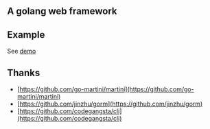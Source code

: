 A golang web framework
---

## Example
See [demo](Demo)

## Thanks
 * [https://github.com/go-martini/martini](https://github.com/go-martini/martini)
 * [https://github.com/jinzhu/gorm](https://github.com/jinzhu/gorm)
 * [https://github.com/codegangsta/cli](https://github.com/codegangsta/cli)
